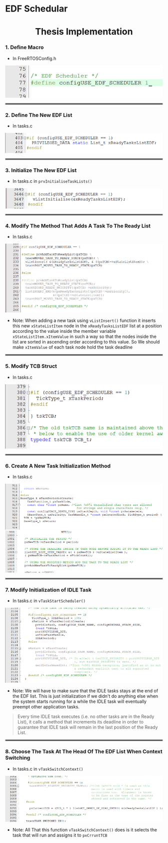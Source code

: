 # EDF Schedular
<h1 align="center">Thesis Implementation</h1>

### 1. Define Macro
- In FreeRTOSConfig.h

![Screenshot](screenshots/Pasted%20image%2020220923234008.png)
<hr style="border:2px solid gray">

### 2. Define The New EDF List
- In tasks.c

![Screenshot](screenshots/Pasted%20image%2020220923221401.png)
<hr style="border:2px solid gray">

### 3. Initialize The New EDF List
- In tasks.c in `prvInitialiseTaskLists()`

![Screenshot](screenshots/Pasted%20image%2020220923221925.png)
<hr style="border:2px solid gray">

### 4. Modify The Method That Adds A Task To The Ready List
- In tasks.c

![Screenshot](screenshots/Pasted%20image%2020220923224300.png)
- Note: When adding a new task using `vListInsert()` function it inserts this new `xStateListItem` node in the `xReadyTasksListEDF` list at a position according to the value inside the member variable `xStateListItem.xItemValue` in such a way so that the nodes inside the list are sorted in ascending order according to this value. So We should make `xItemValue` of each task node hold the task deadline

<hr style="border:2px solid gray">

### 5. Modify TCB Struct
- In tasks.c

![Screenshot](screenshots/Pasted%20image%2020220923224935.png)
<hr style="border:2px solid gray">

### 6. Create A New Task Initialization Method
- In tasks.c

![Screenshot](screenshots/Pasted%20image%2020220923231453.png)
![Screenshot](screenshots/Pasted%20image%2020220923231417.png)
<hr style="border:2px solid gray">

### 7. Modify Initialization of IDLE Task
- In tasks.c in `vTaskStartScheduler()`

![Screenshot](screenshots/Pasted%20image%2020220923231857.png)
- Note: We will have to make sure that the IDLE tasks stays at the end of the EDF list. This is just initialization if we didn't do anything else when the system starts running for a while the IDLE task will eventually preempt other application tasks.
> Every time IDLE task executes (i.e. no other tasks are in the Ready List), it calls a method that increments its deadline in order to guarantee that IDLE task will remain in the last position of the Ready List.

<hr style="border:2px solid gray">

### 8. Choose The Task At The Head Of The EDF List When Context Switching
- In tasks.c in `vTaskSwitchContext()`

![Screenshot](screenshots/Pasted%20image%2020220923233123.png)
- Note:  All That this function `vTaskSwitchContext()` does is it selects the task that will run and assigns it to `pxCrruntTCB`
